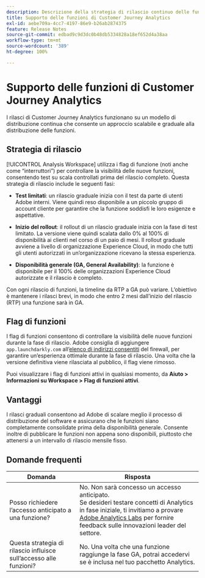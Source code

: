 ```yaml
---
description: Descrizione della strategia di rilascio continuo delle funzioni per Customer Journey Analytics
title: Supporto delle funzioni di Customer Journey Analytics
exl-id: aebe709a-4cc7-4197-86e9-b26ab2874375
feature: Release Notes
source-git-commit: edbad9c9d3dc0b48db5334828a18ef652d4a38aa
workflow-type: tm+mt
source-wordcount: '389'
ht-degree: 100%

---
```


# Supporto delle funzioni di Customer Journey Analytics

I rilasci di Customer Journey Analytics funzionano su un modello di distribuzione continua che consente un approccio scalabile e graduale alla distribuzione delle funzioni.

## Strategia di rilascio

[!UICONTROL Analysis Workspace] utilizza i flag di funzione (noti anche come “interruttori”) per controllare la visibilità delle nuove funzioni, consentendo test su scala controllati prima del rilascio completo. Questa strategia di rilascio include le seguenti fasi:

* **Test limitati**: un rilascio graduale inizia con il test da parte di utenti Adobe interni. Viene quindi reso disponibile a un piccolo gruppo di account cliente per garantire che la funzione soddisfi le loro esigenze e aspettative.

* **Inizio del rollout**: il rollout di un rilascio graduale inizia con la fase di test limitato. La versione viene quindi scalata dallo 0% al 100% di disponibilità ai clienti nel corso di un paio di mesi. Il rollout graduale avviene a livello di organizzazione Experience Cloud, in modo che tutti gli utenti autorizzati in un’organizzazione ricevano la stessa esperienza.

* **Disponibilità generale (GA, General Availability)**: la funzione è disponibile per il 100% delle organizzazioni Experience Cloud autorizzate e il rilascio è completo.

Con ogni rilascio di funzioni, la timeline da RTP a GA può variare. L’obiettivo è mantenere i rilasci brevi, in modo che entro 2 mesi dall’inizio del rilascio (RTP) una funzione sarà in GA.

## Flag di funzioni

I flag di funzioni consentono di controllare la visibilità delle nuove funzioni durante la fase di rilascio. Adobe consiglia di aggiungere `app.launchdarkly.com` all’[elenco di indirizzi consentiti](https://experienceleague.adobe.com/docs/analytics/technotes/ip-addresses.html?lang=it) del firewall, per garantire un’esperienza ottimale durante la fase di rilascio. Una volta che la versione definitiva viene rilasciata al pubblico, il flag viene rimosso.

Puoi visualizzare i flag di funzioni attivi in qualsiasi momento, da **Aiuto > Informazioni su Workspace > Flag di funzioni attivi**.

## Vantaggi

I rilasci graduali consentono ad Adobe di scalare meglio il processo di distribuzione del software e assicurano che le funzioni siano completamente consolidate prima della disponibilità generale. Consente inoltre di pubblicare le funzioni non appena sono disponibili, piuttosto che attenersi a un intervallo di rilascio mensile fisso.

## Domande frequenti

| Domanda | Risposta |
| --- | --- |
| Posso richiedere l’accesso anticipato a una funzione? | No. Non sarà concesso un accesso anticipato.<br>Se desideri testare concetti di Analytics in fase iniziale, ti invitiamo a provare [Adobe Analytics Labs](https://experienceleague.adobe.com/docs/analytics/analyze/labs.html?lang=it) per fornire feedback sulle innovazioni leader del settore. |
| Questa strategia di rilascio influisce sull’accesso alle funzioni? | No. Una volta che una funzione raggiunge la fase GA, potrai accedervi se è inclusa nel tuo pacchetto Analytics. |
